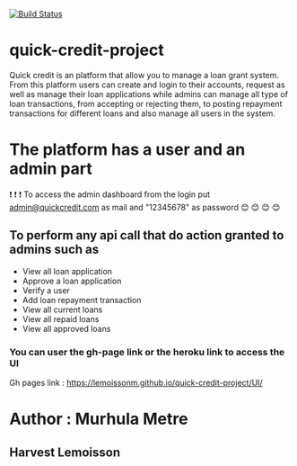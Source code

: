 [![Build Status](https://travis-ci.org/lemoissonM/quick-credit-project.svg?branch=develop)](https://travis-ci.org/lemoissonM/quick-credit-project)

# quick-credit-project
Quick credit is an platform that allow you to manage a loan grant system. From this platform users can create and login to their accounts, request as well as manage their loan applications while admins can manage all type of loan transactions, from accepting or rejecting them, to posting repayment transactions for different loans and also manage all users in the system.

# The platform has a user and an admin part 

:exclamation: :exclamation: :exclamation: To access the admin dashboard from the login put admin@quickcredit.com as mail and "12345678" as password
:blush: :blush: :blush: :blush:

## To perform any api call that do action granted to admins such as 
* View all loan application 
* Approve a loan application 
* Verify a user 
* Add loan repayment transaction 
* View all current loans
* View all repaid loans
* View all approved loans 

### You can user the gh-page link or the heroku link to access the UI
Gh pages link : https://lemoissonm.github.io/quick-credit-project/UI/

# Author : Murhula Metre 
## Harvest Lemoisson

